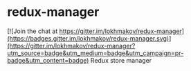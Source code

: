 redux-manager
=============

[![Join the chat at https://gitter.im/lokhmakov/redux-manager](https://badges.gitter.im/lokhmakov/redux-manager.svg)](https://gitter.im/lokhmakov/redux-manager?utm_source=badge&utm_medium=badge&utm_campaign=pr-badge&utm_content=badge)
Redux store manager
